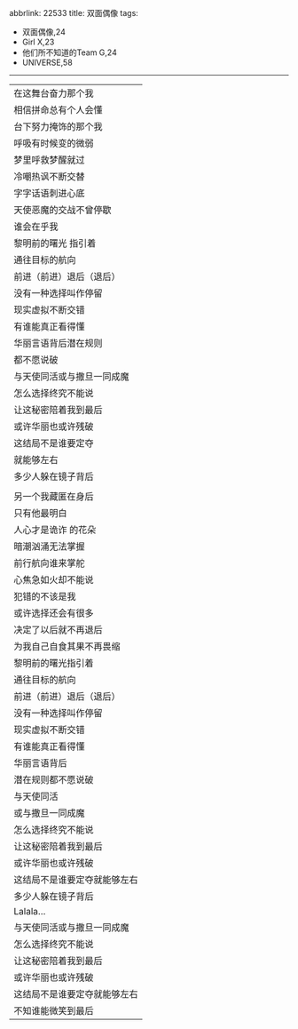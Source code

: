abbrlink: 22533
title: 双面偶像
tags:
  - 双面偶像,24
  - Girl X,23
  - 他们所不知道的Team G,24
  - UNIVERSE,58
---
|      |
|--|
|在这舞台奋力那个我|
|相信拼命总有个人会懂|
|台下努力掩饰的那个我|
|呼吸有时候变的微弱|
|梦里呼救梦醒就过|
|冷嘲热讽不断交替|
|字字话语刺进心底|
|天使恶魔的交战不曾停歇|
|谁会在乎我|
|黎明前的曙光 指引着|
|通往目标的航向|
|前进（前进）退后（退后）|
|没有一种选择叫作停留|
|现实虚拟不断交错|
|有谁能真正看得懂|
|华丽言语背后潜在规则|
|都不愿说破|
|与天使同活或与撒旦一同成魔|
|怎么选择终究不能说|
|让这秘密陪着我到最后|
|或许华丽也或许残破|
|这结局不是谁要定夺|
|就能够左右|
|多少人躲在镜子背后|
|      |
|另一个我藏匿在身后|
|只有他最明白|
|人心才是诡诈 的花朵|
|暗潮汹涌无法掌握|
|前行航向谁来掌舵|
|心焦急如火却不能说|
|犯错的不该是我|
|或许选择还会有很多|
|决定了以后就不再退后|
|为我自己自食其果不再畏缩|
|黎明前的曙光指引着|
|通往目标的航向|
|前进（前进）退后（退后）|
|没有一种选择叫作停留|
|现实虚拟不断交错|
|有谁能真正看得懂|
|华丽言语背后|
|潜在规则都不愿说破|
|与天使同活|
|或与撒旦一同成魔|
|怎么选择终究不能说|
|让这秘密陪着我到最后|
|或许华丽也或许残破|
|这结局不是谁要定夺就能够左右|
|多少人躲在镜子背后|
|Lalala…|
|与天使同活或与撒旦一同成魔|
|怎么选择终究不能说|
|让这秘密陪着我到最后|
|或许华丽也或许残破|
|这结局不是谁要定夺就能够左右|
|不知谁能微笑到最后|
